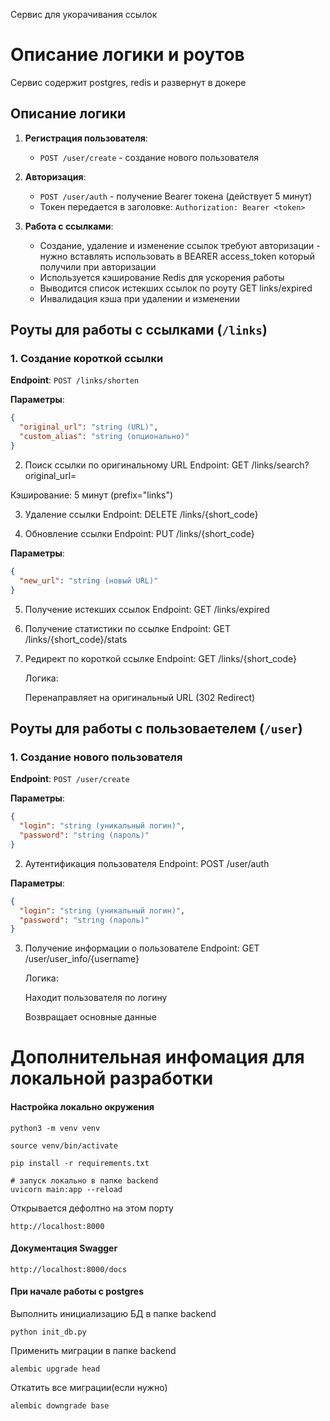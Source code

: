 Сервис для укорачивания ссылок


# Описание логики и роутов

Сервис содержит postgres, redis и развернут в докере

## Описание логики

1. **Регистрация пользователя**:
    - `POST /user/create` - создание нового пользователя

2. **Авторизация**:
    - `POST /user/auth` - получение Bearer токена (действует 5 минут)
    - Токен передается в заголовке: `Authorization: Bearer <token>`

3. **Работа с ссылками**:
    - Создание, удаление и изменение ссылок требуют авторизации - нужно вставлять использовать в  BEARER access_token который получили при авторизации
    - Используется кэширование Redis для ускорения работы
    - Выводится список истекших ссылок по роуту GET links/expired
    - Инвалидация кэша при удалении и изменении


## Роуты для работы с ссылками (`/links`)

### 1. Создание короткой ссылки

**Endpoint**: `POST /links/shorten`

**Параметры**:
```json
{
  "original_url": "string (URL)",
  "custom_alias": "string (опционально)"
}
```


2. Поиск ссылки по оригинальному URL
   Endpoint: GET /links/search?original_url=<URL>

Кэширование: 5 минут (prefix="links")

3. Удаление ссылки
   Endpoint: DELETE /links/{short_code}

4. Обновление ссылки
   Endpoint: PUT /links/{short_code}

**Параметры**:
```json
{
  "new_url": "string (новый URL)"
}
```

5. Получение истекших ссылок
   Endpoint: GET /links/expired


6. Получение статистики по ссылке
   Endpoint: GET /links/{short_code}/stats


7. Редирект по короткой ссылке
   Endpoint: GET /links/{short_code}

    Логика:
    
    Перенаправляет на оригинальный URL (302 Redirect)


## Роуты для работы с пользоваетелем (`/user`)

### 1. Создание нового пользователя

**Endpoint**: `POST /user/create`

**Параметры**:
```json
{
  "login": "string (уникальный логин)",
  "password": "string (пароль)"
}
```

2. Аутентификация пользователя
   Endpoint: POST /user/auth


**Параметры**:
```json
{
  "login": "string (уникальный логин)",
  "password": "string (пароль)"
}
```


3. Получение информации о пользователе
   Endpoint: GET /user/user_info/{username}

   Логика:
   
   Находит пользователя по логину
   
   Возвращает основные данные

# Дополнительная инфомация для локальной разработки

#### Настройка локально окружения

```
python3 -m venv venv

source venv/bin/activate

pip install -r requirements.txt

# запуск локально в папке backend
uvicorn main:app --reload
```

Открывается дефолтно на этом порту

```
http://localhost:8000
```

#### Документация Swagger
```
http://localhost:8000/docs
```

#### При начале работы с postgres

Выполнить инициализацию БД в папке backend

```
python init_db.py
```

Применить миграции в папке backend

```
alembic upgrade head
```

Откатить все миграции(если нужно)
```
alembic downgrade base 
```